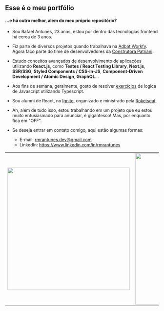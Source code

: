 ## Esse é o meu portfólio
#### ...e há outro melhor, além do meu próprio repositório?

-  Sou Rafael Antunes, 23 anos, estou por dentro das tecnologias frontend há cerca de 3 anos. 

- Fiz parte de diversos projetos quando trabalhava na [Adbat Workfy](https://www.adbat.com.br/). Agora faço parte do time de desenvolvedores da [Construtora Patriani](https://construtorapatriani.com.br/).

- Estudo conceitos avançados de desenvolvimento de aplicações utilizando **React.js**, como **Testes / React Testing Library**, **Next.js**, **SSR/SSG**,  **Styled Components / CSS-in-JS**, **Component-Driven Development / Atomic Design**, **GraphQL**... 

- Aos fins de semana, geralmente, gosto de resolver [exercícios](https://github.com/rmrantunes/exercises) de logica de Javascript utilizando Typescript.

- Sou alumni de React, no [Ignite](https://rocketseat.com.br/ignite), organizado e ministrado pela [Roketseat](https://rocketseat.com.br/).

- Ah, além de tudo isso, estou trabalhando em um projeto que eu estou muito entusiasmado para anunciar, é gigantesco! Mas, por enquanto fica em "OFF".

-  Se deseja entrar em contato comigo, aqui estão algumas formas:
    -  E-mail: rmrantunes.dev@gmail.com 
    -  LinkedIn: https://www.linkedin.com/in/rmrantunes



<center>
  <table>
    <tr>
      <td>
        <img
          width="400px"
          align="left"
          src="https://github-readme-stats.vercel.app/api/top-langs/?username=rmrantunes&layout=compact&theme=dark&show_icons=true&langs_count=6&hide=jupyter%20notebook" 
        />
      </td>
      <td>
        <img
          width="495px"
          align="left"
          src="https://github-readme-stats.vercel.app/api?username=rmrantunes&theme=dark&layout=compact&hide=prs"
        />
      </td>
    <tr>
  </table>
</center>
